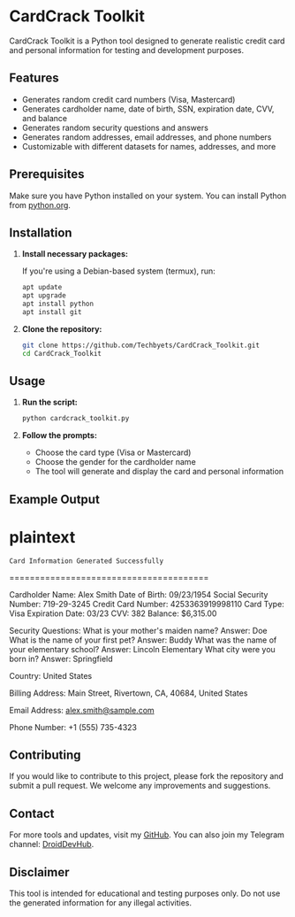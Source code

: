 # CardCrack Toolkit

CardCrack Toolkit is a Python tool designed to generate realistic credit card and personal information for testing and development purposes.

## Features

- Generates random credit card numbers (Visa, Mastercard)
- Generates cardholder name, date of birth, SSN, expiration date, CVV, and balance
- Generates random security questions and answers
- Generates random addresses, email addresses, and phone numbers
- Customizable with different datasets for names, addresses, and more

## Prerequisites

Make sure you have Python installed on your system. You can install Python from [python.org](https://www.python.org/downloads/).

## Installation

1. **Install necessary packages:**

    If you're using a Debian-based system (termux), run:

    ```bash
    apt update
    apt upgrade
    apt install python
    apt install git
    ```

2. **Clone the repository:**

    ```bash
    git clone https://github.com/Techbyets/CardCrack_Toolkit.git
    cd CardCrack_Toolkit
    ```

## Usage

1. **Run the script:**

    ```bash
    python cardcrack_toolkit.py
    ```

2. **Follow the prompts:**

    - Choose the card type (Visa or Mastercard)
    - Choose the gender for the cardholder name
    - The tool will generate and display the card and personal information

## Example Output

plaintext
=======================================
    Card Information Generated Successfully
=======================================

Cardholder Name: Alex Smith
Date of Birth: 09/23/1954
Social Security Number: 719-29-3245
Credit Card Number: 4253363919998110
Card Type: Visa
Expiration Date: 03/23
CVV: 382
Balance: $6,315.00

Security Questions:
  What is your mother's maiden name? Answer: Doe
  What is the name of your first pet? Answer: Buddy
  What was the name of your elementary school? Answer: Lincoln Elementary
  What city were you born in? Answer: Springfield

Country: United States

Billing Address: Main Street, Rivertown, CA, 40684, United States

Email Address: alex.smith@sample.com

Phone Number: +1 (555) 735-4323


## Contributing

If you would like to contribute to this project, please fork the repository and submit a pull request. We welcome any improvements and suggestions.

## Contact

For more tools and updates, visit my [GitHub](https://github.com/Techbyets). You can also join my Telegram channel: [DroidDevHub](https://t.me/DroidDevHub).

## Disclaimer

This tool is intended for educational and testing purposes only. Do not use the generated information for any illegal activities.
